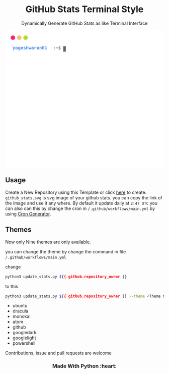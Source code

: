 <h1 align='center'>GitHub Stats Terminal Style</h1>
<p align='center'>Dynamically Generate GitHub Stats as like Terminal Interface </p>

<p align='center'>
  <img align="center" src="./github_stats.svg">
</p>

## Usage

Create a New Repository using this Template or click [here](https://github.com/yogeshwaran01/github-stats-terminal-style/generate) to create. `github_stats.svg` is svg image of your github stats. you can copy the link of the image and use it any where. By default it update daily at `2:47 UTC` you can also can this by change the cron in `/.github/workflows/main.yml` by using [Cron Generator](https://crontab.guru/).

## Themes

Now only Nine themes are only available.

you can change the theme by change the command in file `/.github/workflows/main.yml`

change

```bash
python3 update_stats.py ${{ github.repository_owner }}
```

to this

```bash
python3 update_stats.py ${{ github.repository_owner }} --theme <Theme Name>
```

- ubuntu
- dracula
- monokai
- atom
- github
- googledark
- googlelight
- powershell

Contributions, issue and pull requests are welcome

<h3 align='center'>Made With Python :heart:</h3>
